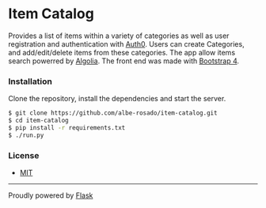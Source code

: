 # Item Catalog

Provides a list of items within a variety of categories as well as user registration and authentication with [Auth0](https://auth0.com/). Users can create Categories, and add/edit/delete items from these categories. The app allow items search powerred by [Algolia](https://www.algolia.com/). The front end was made with [Bootstrap 4](https://v4-alpha.getbootstrap.com/).




### Installation
Clone the repository, install the dependencies and start the server.

```sh
$ git clone https://github.com/albe-rosado/item-catalog.git
$ cd item-catalog
$ pip install -r requirements.txt
$ ./run.py
```



### License
- [MIT](https://en.wikipedia.org/wiki/MIT_License)

---
Proudly powered by [Flask](http://flask.pocoo.org/)